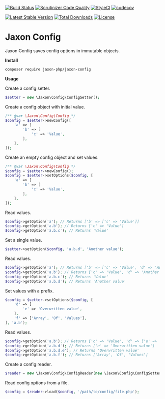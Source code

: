 [![Build Status](https://github.com/jaxon-php/jaxon-config/actions/workflows/test.yml/badge.svg?branch=main)](https://github.com/jaxon-php/jaxon-config/actions)
[![Scrutinizer Code Quality](https://scrutinizer-ci.com/g/jaxon-php/jaxon-config/badges/quality-score.png?b=main)](https://scrutinizer-ci.com/g/jaxon-php/jaxon-config/?branch=main)
[![StyleCI](https://styleci.io/repos/916318447/shield?branch=main)](https://styleci.io/repos/916318447)
[![codecov](https://codecov.io/gh/jaxon-php/jaxon-config/graph/badge.svg?token=tgRCemFota)](https://codecov.io/gh/jaxon-php/jaxon-config)

[![Latest Stable Version](https://poser.pugx.org/jaxon-php/jaxon-config/v/stable)](https://packagist.org/packages/jaxon-php/jaxon-config)
[![Total Downloads](https://poser.pugx.org/jaxon-php/jaxon-config/downloads)](https://packagist.org/packages/jaxon-php/jaxon-config)
[![License](https://poser.pugx.org/jaxon-php/jaxon-config/license)](https://packagist.org/packages/jaxon-php/jaxon-config)

Jaxon Config
============

Jaxon Config saves config options in immutable objects.

**Install**

```bash
composer require jaxon-php/jaxon-config
```

**Usage**

Create a config setter.

```php
$setter = new \Jaxon\Config\ConfigSetter();
```

Create a config object with initial value.

```php
/** @var \Jaxon\Config\Config */
$config = $setter->newConfig([
    'a' => [
        'b' => [
            'c' => 'Value',
        ],
    ],
]);
```

Create an empty config object and set values.

```php
/** @var \Jaxon\Config\Config */
$config = $setter->newConfig();
$config = $setter->setOptions($config, [
    'a' => [
        'b' => [
            'c' => 'Value',
        ],
    ],
]);
```

Read values.

```php
$config->getOption('a'); // Returns ['b' => ['c' => 'Value']]
$config->getOption('a.b'); // Returns ['c' => 'Value']
$config->getOption('a.b.c'); // Returns 'Value'
```

Set a single value.

```php
$setter->setOption($config, 'a.b.d', 'Another value');
```

Read values.

```php
$config->getOption('a'); // Returns ['b' => ['c' => 'Value', 'd' => 'Another value']]
$config->getOption('a.b'); // Returns ['c' => 'Value', 'd' => 'Another value']
$config->getOption('a.b.c'); // Returns 'Value'
$config->getOption('a.b.d'); // Returns 'Another value'
```

Set values with a prefix.

```php
$config = $setter->setOptions($config, [
    'd' => [
        'e' => 'Overwritten value',
    ],
    'f' => ['Array', 'Of', 'Values'],
], 'a.b');
```

Read values.

```php
$config->getOption('a.b'); // Returns ['c' => 'Value', 'd' => ['e' => 'Overwritten value']]
$config->getOption('a.b.d'); // Returns ['e' => 'Overwritten value']
$config->getOption('a.b.d.e'); // Returns 'Overwritten value'
$config->getOption('a.b.f'); // Returns ['Array', 'Of', 'Values']
```

Create a config reader.

```php
$reader = new \Jaxon\Config\ConfigReader(new \Jaxon\Config\ConfigSetter());
```

Read config options from a file.

```php
$config = $reader->load($config, '/path/to/config/file.php');
```
